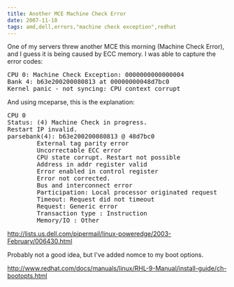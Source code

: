 ```yaml
---
title: Another MCE Machine Check Error 
date: 2007-11-18
tags: amd,dell,errors,"machine check exception",redhat
---
```


One of my servers threw another MCE this morning (Machine Check Error), and I guess it is being caused by ECC memory. I was able to capture the error codes:

<pre class="sh_sh">
CPU 0: Machine Check Exception: 0000000000000004
Bank 4: b63e200200080813 at 00000000048d7bc0
Kernel panic - not syncing: CPU context corrupt
</pre>

And using mceparse, this is the explanation:

<pre class="sh_sh">
CPU 0
Status: (4) Machine Check in progress.
Restart IP invalid.
parsebank(4): b63e200200080813 @ 48d7bc0
        External tag parity error
        Uncorrectable ECC error
        CPU state corrupt. Restart not possible
        Address in addr register valid
        Error enabled in control register
        Error not corrected.
        Bus and interconnect error
        Participation: Local processor originated request
        Timeout: Request did not timeout
        Request: Generic error
        Transaction type : Instruction
        Memory/IO : Other
</pre>

<a href="http://lists.us.dell.com/pipermail/linux-poweredge/2003-February/006430.html" rel="nofollow">http://lists.us.dell.com/pipermail/linux-poweredge/2003-February/006430.html</a>

Probably not a good idea, but I've added nomce to my boot options.

<a href="http://www.redhat.com/docs/manuals/linux/RHL-9-Manual/install-guide/ch-bootopts.html" rel="nofollow">http://www.redhat.com/docs/manuals/linux/RHL-9-Manual/install-guide/ch-bootopts.html</a>

